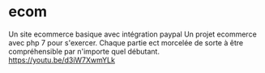 # ecom
Un site ecommerce basique avec intégration paypal
Un projet ecommerce avec php 7 pour s'exercer.
Chaque partie ect morcelée de sorte à être compréhensible par n'importe quel débutant.
https://youtu.be/d3iW7XwmYLk
